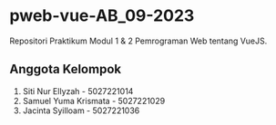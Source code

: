 # pweb-vue-AB_09-2023

Repositori Praktikum Modul 1 & 2 Pemrograman Web tentang VueJS.

## Anggota Kelompok
1. Siti Nur Ellyzah - 5027221014
2. Samuel Yuma Krismata - 5027221029
3. Jacinta Syilloam - 5027221036
